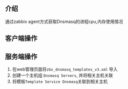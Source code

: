 ## 介绍

通过zabbix agent方式获取Dnsmasq的进程cpu,内存使用情况

##  客户端操作


## 服务端操作

1. 在web管理页面将`zbx_dnsmasq_templates_v3.xml` 导入
2. 创建一个主机组 `Dnsmasq Servers`, 并将相关主机关联
4. 将模板`Template Service Dnsmasq`关联到相关主机